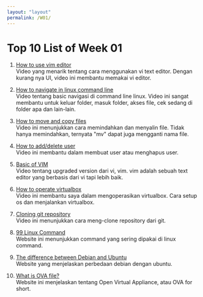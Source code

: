 ```yaml
---
layout: "layout"
permalink: /W01/
---
```


# Top 10 List of Week 01

1. [How to use vim editor](https://www.youtube.com/watch?v=pU2k776i2Zw)<br>
Video yang menarik tentang cara menggunakan vi text editor. Dengan kurang nya UI, video ini membantu memakai vi editor.

2. [How to navigate in linux command line](https://www.youtube.com/watch?v=5QQoKZamqpU)<br>
Video tentang basic navigasi di command line linux. Video ini sangat membantu untuk keluar folder, masuk folder, akses file, cek sedang di folder apa dan lain-lain.

3. [How to move and copy files](https://www.youtube.com/watch?v=GKEGNdNIQrw)<br>
Video ini menunjukkan cara memindahkan dan menyalin file. Tidak hanya memindahkan, ternyata "mv" dapat juga mengganti nama file.

4. [How to add/delete user](https://www.youtube.com/watch?v=DSDsaDnFpWI)<br>
Video ini membantu dalam membuat user atau menghapus user.

5. [Basic of VIM](https://www.youtube.com/watch?v=ggSyF1SVFr4)<br>
Video tentang upgraded version dari vi, vim. vim adalah sebuah text editor yang berbasis dari vi tapi lebih baik.

6. [How to operate virtualbox](https://www.youtube.com/watch?v=sB_5fqiysi4)<br>
Video ini membantu saya dalam mengoperasikan virtualbox. Cara setup os dan menjalankan virtualbox.

7. [Cloning git repository](https://www.youtube.com/watch?v=CKcqniGu3tA)<br>
Video ini menunjukkan cara meng-clone repository dari git.

8. [99 Linux Command](https://www.guru99.com/linux-commands-cheat-sheet.html)<br>
Website ini menunjukkan command yang sering dipakai di linux command.

9. [The difference between Debian and Ubuntu](https://thishosting.rocks/debian-vs-ubuntu/)<br>
Website yang menjelaskan perbedaan debian dengan ubuntu.

10. [What is OVA file?](https://www.lifewire.com/ova-file-4144357)<br>
Website ini menjelaskan tentang Open Virtual Appliance, atau OVA for short.

